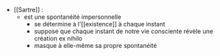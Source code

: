 - [[Sartre]] :
	- est une spontanéité impersonnelle
		- se détermine à l'[[existence]] à chaque instant
		- suppose que chaque instant de notre vie consciente révèle une création ex nihilo
		- masque à elle-même sa propre spontanéité